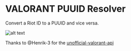 # VALORANT PUUID Resolver

Convert a Riot ID to a PUUID and vice versa.

![alt text]([https://cdn.discordapp.com/attachments/1173858410928816168/1199523622377766923/resolver.png?ex=65c2da6d&is=65b0656d&hm=dd84f11b120b78aead8a1ecdd4556eededcec1095445ff59578c853b14ec15b2&](https://cdn.discordapp.com/attachments/1227841038132187168/1240831591807324280/resolver.png?ex=6647fdf9&is=6646ac79&hm=aac11510a014e9a5b82f0f3d820057dbc1f02535e6cb79cb5596bcb7afb40a9d&))

Thanks to @Henrik-3 for the [unofficial-valorant-api](https://github.com/Henrik-3/unofficial-valorant-api)
